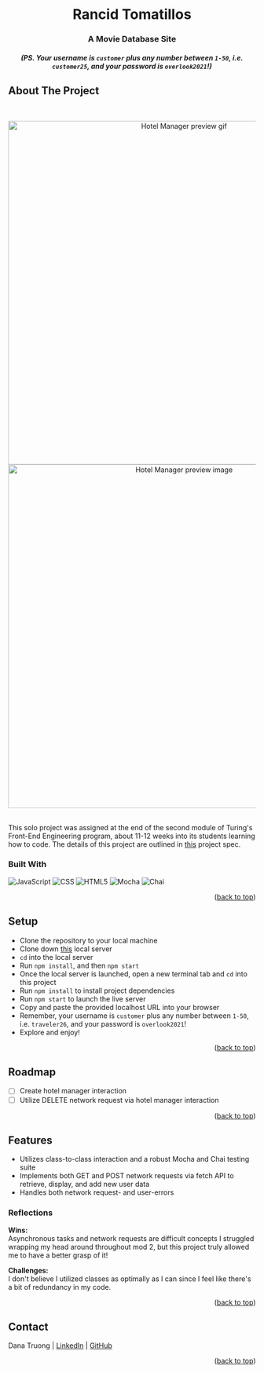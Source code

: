 <a name="readme-top"></a>

<!-- HEADER -->
<h1 align="center">Rancid Tomatillos</h1>

<h3 align="center">A Movie Database Site</h3>

<!-- <h4 align="center"><a href="https://vfields.github.io/travel-tracker/"><strong>Deploy Link</strong></a> | <a href="https://github.com/vfields/travel-tracker"><strong>Explore The Docs »</strong></a></h4> -->

<h5 align="center">(PS. Your username is <code>customer</code> plus any number between <code>1-50</code>, i.e. <code>customer25</code>, and your password is <code>overlook2021</code>!)</h5>

<p></p>

<!-- TABLE OF CONTENTS -->
<!-- <details>
  <summary>Table of Contents</summary>
  <ol>
    <li>
      <a href="#about-the-project">About The Project</a>
      <ul>
        <li><a href="#built-with">Built With</a></li>
      </ul>
    </li>
    <li><a href="#setup">Setup</a></li>
    <li><a href="#roadmap">Roadmap</a></li>
    <li>
        <a href="#features">Features</a>
        <ul>
            <li><a href="#reflections">Reflections</a>
        </ul>
    </li>
    <li><a href="#contact">Contact</a></li>
  </ol>
</details> -->

## About The Project

<br>
<p align="center">
    <img width="700" src="https://user-images.githubusercontent.com/110209726/201823763-e89c8d1c-68e5-4ffb-91ee-26c70aa3cb94.gif" alt="Hotel Manager preview gif">
    <img width="700" src="https://user-images.githubusercontent.com/110209726/201823890-e589e15d-e38e-42ff-b6de-205edad4db69.png" alt="Hotel Manager preview image">

</p>
<br />
This solo project was assigned at the end of the second module of Turing's Front-End Engineering program, about 11-12 weeks into its students learning how to code. The details of this project are outlined in <a href="https://frontend.turing.edu/projects/overlook.html">this</a> project spec.

### Built With

![JavaScript][JavaScript-shield]
![CSS][CSS-shield]
![HTML5][HTML-shield]
![Mocha][Mocha-shield]
![Chai][Chai-shield]

<p align="right">(<a href="#readme-top">back to top</a>)</p>

## Setup
- Clone the repository to your local machine
- Clone down <a href="https://github.com/turingschool-examples/overlook-api">this</a> local server
- `cd` into the local server
- Run `npm install`, and then `npm start`
- Once the local server is launched, open a new terminal tab and `cd` into this project
- Run `npm install` to install project dependencies
- Run `npm start` to launch the live server
- Copy and paste the provided localhost URL into your browser
- Remember, your username is <code>customer</code> plus any number between <code>1-50</code>, i.e. <code>traveler26</code>, and your password is <code>overlook2021</code>!
- Explore and enjoy!

<p align="right">(<a href="#readme-top">back to top</a>)</p>

## Roadmap

- [ ] Create hotel manager interaction
- [ ] Utilize DELETE network request via hotel manager interaction

<p align="right">(<a href="#readme-top">back to top</a>)</p>

## Features

- Utilizes class-to-class interaction and a robust Mocha and Chai testing suite
- Implements both GET and POST network requests via fetch API to retrieve, display, and add new user data
- Handles both network request- and user-errors

### Reflections
<b>Wins:</b><br>
Asynchronous tasks and network requests are difficult concepts I struggled wrapping my head around throughout mod 2, but this project truly allowed me to have a better grasp of it!
<p>
<b>Challenges:</b><br>
I don't believe I utilized classes as optimally as I can since I feel like there's a bit of redundancy in my code.

<p align="right">(<a href="#readme-top">back to top</a>)</p>

## Contact

Dana Truong | [LinkedIn](https://www.linkedin.com/in/dana-truong-a1b35a250/) | [GitHub](https://github.com/tramtram1130)<br>

<p align="right">(<a href="#readme-top">back to top</a>)</p>

<!-- MARKDOWN LINKS & IMAGES -->
[JavaScript-shield]: https://img.shields.io/badge/javascript%20-%23323330.svg?&style=for-the-badge&logo=javascript&logoColor=%23F7DF1E
[CSS-shield]: https://img.shields.io/badge/CSS3-1572B6?style=for-the-badge&logo=css3&logoColor=white
[HTML-shield]: https://img.shields.io/badge/HTML5-E34F26?style=for-the-badge&logo=html5&logoColor=white
[Mocha-shield]: https://img.shields.io/badge/Mocha-8D6748?style=for-the-badge&logo=Mocha&logoColor=white
[Chai-shield]: https://img.shields.io/badge/Chai-A30701?style=for-the-badge&logo=chai&logoColor=white

